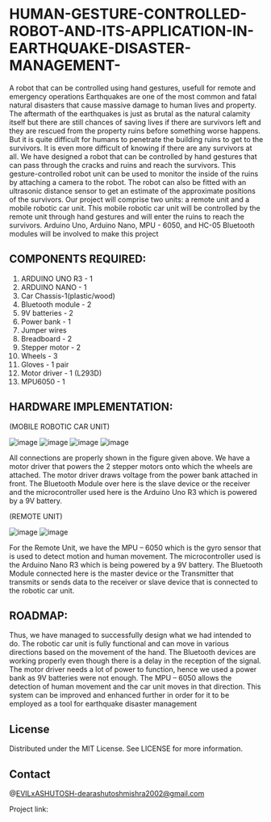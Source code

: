 # HUMAN-GESTURE-CONTROLLED-ROBOT-AND-ITS-APPLICATION-IN-EARTHQUAKE-DISASTER-MANAGEMENT-
A robot that can be controlled using hand gestures, usefull for remote and emergency operations
Earthquakes are one of the most common and fatal natural 
disasters that cause massive damage to human lives and 
property. The aftermath of the earthquakes is just as brutal as 
the natural calamity itself but there are still chances of saving 
lives if there are survivors left and they are rescued from the 
property ruins before something worse happens. But it is quite 
difficult for humans to penetrate the building ruins to get to the 
survivors. It is even more difficult of knowing if there are any 
survivors at all. We have designed a robot that can be controlled 
by hand gestures that can pass through the cracks and ruins and 
reach the survivors. This gesture-controlled robot unit can be 
used to monitor the inside of the ruins by attaching a camera to 
the robot. The robot can also be fitted with an ultrasonic 
distance sensor to get an estimate of the approximate positions 
of the survivors. Our project will comprise two units: a remote 
unit and a mobile robotic car unit. This mobile robotic car unit 
will be controlled by the remote unit through hand gestures and 
will enter the ruins to reach the survivors. Arduino Uno, 
Arduino Nano, MPU - 6050, and HC-05 Bluetooth modules will 
be involved to make this project

## COMPONENTS REQUIRED:
1. ARDUINO UNO R3 - 1
2. ARDUINO NANO - 1
3. Car Chassis-1(plastic/wood)
4. Bluetooth module - 2
5. 9V batteries - 2
6. Power bank - 1
7. Jumper wires
8. Breadboard - 2
9. Stepper motor - 2
10. Wheels - 3
11. Gloves - 1 pair
12. Motor driver - 1 (L293D)
13. MPU6050 - 1

## HARDWARE IMPLEMENTATION:
(MOBILE ROBOTIC CAR UNIT)

 
![image](https://user-images.githubusercontent.com/77974948/208611682-96d8c5cf-af1f-4342-8666-8b0d8803e3ba.png)
![image](https://user-images.githubusercontent.com/77974948/208611711-c9144089-4c87-4b41-bbe9-baa6b24bc3bc.png)
![image](https://user-images.githubusercontent.com/77974948/208611739-098357cb-47dd-45ca-8fb9-12009733fc0e.png)
![image](https://user-images.githubusercontent.com/77974948/208611756-8b3bc4cf-01fa-46ae-b537-6880919f81a6.png)






All connections are properly shown in the figure given above. We have a motor driver that powers the 2 stepper motors onto which the wheels are attached.  The motor driver draws voltage from the power bank attached in front. The Bluetooth Module over here is the slave device or the receiver and the microcontroller used here is the Arduino Uno R3 which is powered by a 9V battery.


(REMOTE UNIT)
 
![image](https://user-images.githubusercontent.com/77974948/208611775-5aef34b4-e0d4-4202-9874-4fa26808331c.png)
![image](https://user-images.githubusercontent.com/77974948/208611793-d65dfc13-5984-4d66-aa01-53909b83f7d0.png)


 
For the Remote Unit, we have the MPU – 6050 which is the gyro sensor that is used to detect motion and human movement. The microcontroller used is the Arduino Nano R3 which is being powered by a 9V battery. The Bluetooth Module connected here is the master device or the Transmitter that transmits or sends data to the receiver or slave device that is connected to the robotic car unit.



## ROADMAP:
Thus, we have managed to successfully design what we had intended to do. The robotic car unit is fully functional and can move in various directions based on the movement of the hand. The Bluetooth devices are working properly even though there is a delay in the reception of the signal. The motor driver needs a lot of power to function, hence we used a power bank as 9V batteries were not enough. The MPU – 6050 allows the detection of human movement and the car unit moves in that direction. This system can be improved and enhanced further in order for it to be employed as a tool for earthquake disaster management

## License
Distributed under the MIT License. See LICENSE for more information.

## Contact
@EVILxASHUTOSH-dearashutoshmishra2002@gmail.com

Project link: 

